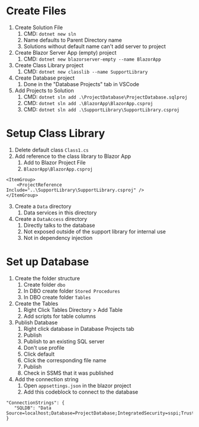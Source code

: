 
# Create Files

1. Create Solution File
   1. CMD: `dotnet new sln`
   2. Name defaults to Parent Directory name
   3. Solutions without default name can't add server to project
2. Create Blazor Server App (empty) project
   1. CMD: `dotnet new blazorserver-empty --name BlazorApp`
3. Create Class Library project
   1. CMD: `dotnet new classlib --name SupportLibrary`
4. Create Database project
   1. Done in the "Database Projects" tab in VSCode
5. Add Projects to Solution
   1. CMD: `dotnet sln add .\ProjectDatabase\ProjectDatabase.sqlproj`
   2. CMD: `dotnet sln add .\BlazorApp\BlazorApp.csproj`
   3. CMD: `dotnet sln add .\SupportLibrary\SupportLibrary.csproj`

# Setup Class Library

1. Delete default class `Class1.cs`
2. Add reference to the class library to Blazor App
   1. Add to Blazor Project File
   2. `BlazorApp\BlazorApp.csproj`
```
<ItemGroup>
    <ProjectReference Include="..\SupportLibrary\SupportLibrary.csproj" />
</ItemGroup>
```
3. Create a `Data` directory
   1. Data services in this directory
4. Create a `DataAccess` directory
   1. Directly talks to the database
   2. Not exposed outside of the support library for internal use
   3. Not in dependency injection 

# Set up Database

1. Create the folder structure
   1. Create folder `dbo`
   2. In DBO create folder `Stored Procedures`
   3. In DBO create folder `Tables`
2. Create the Tables
   1. Right Click Tables Directory > Add Table
   2. Add scripts for table columns
3. Publish Database
   1. Right click database in Database Projects tab
   2. Publish
   3. Publish to an existing SQL server
   4. Don't use profile
   5. Click default
   6. Click the corresponding file name
   7. Publish
   8. Check in SSMS that it was published
4. Add the connection string
   1. Open `appsettings.json` in the blazor project 
   2. Add this codeblock to connect to the database
```
"ConnectionStrings": {
   "SQLDB": "Data Source=localhost;Database=ProjectDatabase;IntegratedSecurity=sspi;TrustServerCertificate=True;"
}
```

